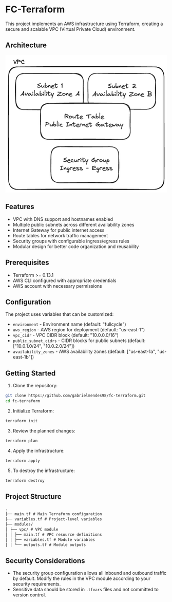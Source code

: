 # FC-Terraform

This project implements an AWS infrastructure using Terraform, creating a secure and scalable VPC (Virtual Private Cloud) environment.

## Architecture

![Architecture](./assets/vpc-arch.excalidraw.png)

## Features

- VPC with DNS support and hostnames enabled
- Multiple public subnets across different availability zones
- Internet Gateway for public internet access
- Route tables for network traffic management
- Security groups with configurable ingress/egress rules
- Modular design for better code organization and reusability

## Prerequisites

- Terraform >= 0.13.1
- AWS CLI configured with appropriate credentials
- AWS account with necessary permissions

## Configuration

The project uses variables that can be customized:

- `environment` - Environment name (default: "fullcycle")
- `aws_region` - AWS region for deployment (default: "us-east-1")
- `vpc_cidr` - VPC CIDR block (default: "10.0.0.0/16")
- `public_subnet_cidrs` - CIDR blocks for public subnets (default: ["10.0.1.0/24", "10.0.2.0/24"])
- `availability_zones` - AWS availability zones (default: ["us-east-1a", "us-east-1b"])

## Getting Started

1. Clone the repository:

```bash
git clone https://github.com/gabrielmendes98/fc-terraform.git
cd fc-terraform
```

2. Initialize Terraform:

```bash
terraform init
```

3. Review the planned changes:

```bash
terraform plan
```

4. Apply the infrastructure:

```bash
terraform apply
```

5. To destroy the infrastructure:

```bash
terraform destroy
```

## Project Structure

```
.
├── main.tf # Main Terraform configuration
├── variables.tf # Project-level variables
├── modules/
│ ├── vpc/ # VPC module
│ │ ├── main.tf # VPC resource definitions
│ │ ├── variables.tf # Module variables
│ │ └── outputs.tf # Module outputs
```

## Security Considerations

- The security group configuration allows all inbound and outbound traffic by default. Modify the rules in the VPC module according to your security requirements.
- Sensitive data should be stored in `.tfvars` files and not committed to version control.
